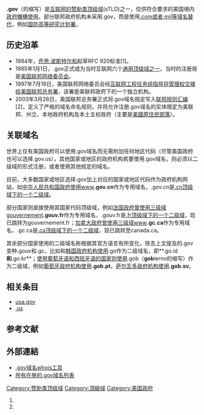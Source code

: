 **.gov**（的缩写）是[互联网的](../Page/互联网.md "wikilink")[赞助类顶级域](https://zh.wikipedia.org/wiki/赞助类顶级域 "wikilink")(sTLD)之一，仅供符合要求的美国境内[政府機構使用](https://zh.wikipedia.org/wiki/政府機構 "wikilink")。部分联邦政府机构未采用.gov，而是使用[.com或者](../Page/.com.md "wikilink")[.mil等域名替代](../Page/.mil.md "wikilink")，例如[国防高等研究计划署](https://zh.wikipedia.org/wiki/国防高等研究计划署 "wikilink")。

## 历史沿革

  - 1984年，[乔恩·波斯特尔和](https://zh.wikipedia.org/wiki/乔恩·波斯特尔 "wikilink")起草RFC
    920标准\[1\]。
  - 1985年1月1日，.gov正式成为当时互联网六个[通用顶级域之一](https://zh.wikipedia.org/wiki/通用顶级域 "wikilink")，当时的注册局是[美国联邦网络委员会](https://zh.wikipedia.org/wiki/美国联邦网络委员会 "wikilink")。
  - 1997年7月18日，美国联邦网络委员会经[互联网工程任务组指导将管理权交接给](../Page/互联网工程任务组.md "wikilink")[美国联邦总务署](https://zh.wikipedia.org/wiki/美国联邦总务署 "wikilink")，该署是美联邦政府下的一个独立机构。
  - 2003年3月28日，美国联邦总务署正式将.gov域名规定写入[联邦规则汇编](https://zh.wikipedia.org/wiki/联邦规则汇编 "wikilink")\[2\]，定义了严格的域名命名规则，并将允许注册.gov域名的实体限定为美联邦、州立、本地政府机构及本土主权政府（主要是[美國原住民部落](../Page/美國原住民.md "wikilink")）。

## 关联域名

世界上仅有美国政府可以使用.gov域名而无需附加任何地区代码（尽管美国政府也可以选择.gov.us），其他国家或地区的政府机构若要使用.gov域名，则必须以二级域的形式注册，或者使用其他规定的域名。

目前，大多数国家或地区选择.gov加上对应的国家或地区代码作为政府机构网站，如[中华人民共和国政府使用www](https://zh.wikipedia.org/wiki/中华人民共和国政府 "wikilink")**.gov.cn**作为专用域名，.gov.cn是[.cn](../Page/.cn.md "wikilink")[顶级域下的一个二级域](https://zh.wikipedia.org/wiki/顶级域 "wikilink")。

部分国家则直接使用其国家代码顶级域，例如[法国政府曾使用三级域gouvernement](https://zh.wikipedia.org/wiki/法国政府 "wikilink")**.gouv.fr**作为专用域名，.gouv.fr是[.fr](https://zh.wikipedia.org/wiki/.fr "wikilink")[顶级域下的一个二级域](https://zh.wikipedia.org/wiki/顶级域 "wikilink")，现已跳转为gouvernement.fr；[加拿大政府曾使用三级域www](https://zh.wikipedia.org/wiki/加拿大政府 "wikilink")**.gc.ca**作为专用域名，.gc.ca是[.ca](../Page/.ca.md "wikilink")[顶级域下的一个二级域](https://zh.wikipedia.org/wiki/顶级域 "wikilink")，现已跳转至canada.ca。

其余部分国家使用的二级域名称根据其官方语言有所变化，除去上文提及的.gov变种.gouv和.gc，比如和[韩国政府机构使用](https://zh.wikipedia.org/wiki/韩国政府 "wikilink").go作为二级域名，即**.go.id**和**.go.kr**；[使用葡萄牙语和](https://zh.wikipedia.org/wiki/葡萄牙语国家和地区列表 "wikilink")[西班牙语的国家则使用](../Page/西班牙语国家和地区列表.md "wikilink").gob（**gob**ierno的缩写）作为二级域，例如[葡萄牙政府机构使用](../Page/葡萄牙.md "wikilink")**.gob.pt**，[萨尔瓦多政府机构使用](../Page/萨尔瓦多.md "wikilink")**.gob.sv**。

## 相关条目

  - [usa.gov](https://zh.wikipedia.org/wiki/usa.gov "wikilink")
  - [.us](https://zh.wikipedia.org/wiki/.us "wikilink")

## 参考文献

## 外部連結

  - [.gov域名whois工具](https://www.dotgov.gov/dotgov-web/registration/whois.xhtml)
  - [所有在册的.gov域名列表](https://18f.gsa.gov/2014/12/18/a-complete-list-of-gov-domains/)

[Category:赞助类顶级域](https://zh.wikipedia.org/wiki/Category:赞助类顶级域 "wikilink")
[Category:頂級域](https://zh.wikipedia.org/wiki/Category:頂級域 "wikilink")
[Category:美国政府](https://zh.wikipedia.org/wiki/Category:美国政府 "wikilink")

1.
2.
